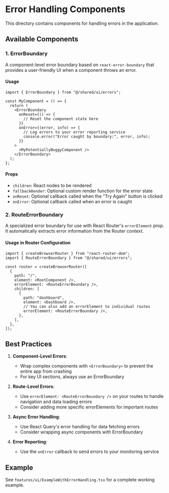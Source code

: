 # Error Handling Components

This directory contains components for handling errors in the application.

## Available Components

### 1. ErrorBoundary

A component-level error boundary based on `react-error-boundary` that provides a user-friendly UI when a component throws an error.

#### Usage

```tsx
import { ErrorBoundary } from "@/shared/ui/errors";

const MyComponent = () => {
  return (
    <ErrorBoundary
      onReset={() => {
        // Reset the component state here
      }}
      onError={(error, info) => {
        // Log errors to your error reporting service
        console.error("Error caught by boundary:", error, info);
      }}
    >
      <MyPotentiallyBuggyComponent />
    </ErrorBoundary>
  );
};
```

#### Props

- `children`: React nodes to be rendered
- `fallbackRender`: Optional custom render function for the error state
- `onReset`: Optional callback called when the "Try Again" button is clicked
- `onError`: Optional callback called when an error is caught

### 2. RouteErrorBoundary

A specialized error boundary for use with React Router's `errorElement` prop. It automatically extracts error information from the Router context.

#### Usage in Router Configuration

```tsx
import { createBrowserRouter } from "react-router-dom";
import { RouteErrorBoundary } from "@/shared/ui/errors";

const router = createBrowserRouter([
  {
    path: "/",
    element: <RootComponent />,
    errorElement: <RouteErrorBoundary />,
    children: [
      {
        path: "dashboard",
        element: <Dashboard />,
        // You can also add an errorElement to individual routes
        errorElement: <RouteErrorBoundary />,
      },
    ],
  },
]);
```

## Best Practices

1. **Component-Level Errors**:
   - Wrap complex components with `<ErrorBoundary>` to prevent the entire app from crashing
   - For key UI sections, always use an ErrorBoundary

2. **Route-Level Errors**:
   - Use `errorElement: <RouteErrorBoundary />` on your routes to handle navigation and data loading errors
   - Consider adding more specific errorElements for important routes

3. **Async Error Handling**:
   - Use React Query's error handling for data fetching errors
   - Consider wrapping async components with ErrorBoundary

4. **Error Reporting**:
   - Use the `onError` callback to send errors to your monitoring service

## Example

See `features/ui/ExampleWithErrorHandling.tsx` for a complete working example.
